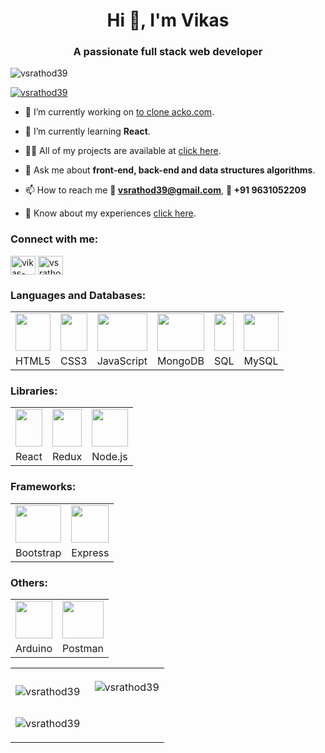 <h1 align="center">Hi 👋, I'm Vikas</h1>
<h3 align="center">A passionate full stack web developer</h3>

<p align="left"> <img src="https://komarev.com/ghpvc/?username=vsrathod39&label=Profile%20views&color=0e75b6&style=flat" alt="vsrathod39" /> </p>

<p align="left"> <a href="https://github.com/ryo-ma/github-profile-trophy"><img src="https://github-profile-trophy.vercel.app/?username=vsrathod39" alt="vsrathod39" /></a> </p>

- 🔭 I’m currently working on [to clone acko.com](https://www.acko.com/).

- 🌱 I’m currently learning **React**.

- 👨‍💻 All of my projects are available at [click here](https://vikas.vercel.app/).

- 💬 Ask me about **front-end, back-end and data structures algorithms**.

- 📫 How to reach me **📧 vsrathod39@gmail.com**, **📲 +91 9631052209**

- 📄 Know about my experiences [click here](https://drive.google.com/file/d/1rUxMi1-rOyvzo-vLDc5wgjbQtM2HzhOI/view?usp=sharing).

<h3 align="left">Connect with me:</h3>
<p align="left">
<a href="https://linkedin.com/in/vikas-kumar39" target="blank"><img align="center" src="https://raw.githubusercontent.com/rahuldkjain/github-profile-readme-generator/master/src/images/icons/Social/linked-in-alt.svg" alt="vikas-kumar39" height="30" width="40" /></a>
<a href="https://www.leetcode.com/vsrathod39" target="blank"><img align="center" src="https://raw.githubusercontent.com/rahuldkjain/github-profile-readme-generator/master/src/images/icons/Social/leet-code.svg" alt="vsrathod39" height="30" width="40" /></a>
</p>
<!-- <p align="left"> <a href="https://www.arduino.cc/" target="_blank" rel="noreferrer"> <img src="https://cdn.worldvectorlogo.com/logos/arduino-1.svg" alt="arduino" width="40" height="40"/> </a> <a href="https://getbootstrap.com" target="_blank" rel="noreferrer"> <img src="https://raw.githubusercontent.com/devicons/devicon/master/icons/bootstrap/bootstrap-plain-wordmark.svg" alt="bootstrap" width="40" height="40"/> </a> <a href="https://www.w3schools.com/css/" target="_blank" rel="noreferrer"> <img src="https://raw.githubusercontent.com/devicons/devicon/master/icons/css3/css3-original-wordmark.svg" alt="css3" width="40" height="40"/> </a> <a href="https://expressjs.com" target="_blank" rel="noreferrer"> <img src="https://raw.githubusercontent.com/devicons/devicon/master/icons/express/express-original-wordmark.svg" alt="express" width="40" height="40"/> </a> <a href="https://www.w3.org/html/" target="_blank" rel="noreferrer"> <img src="https://raw.githubusercontent.com/devicons/devicon/master/icons/html5/html5-original-wordmark.svg" alt="html5" width="40" height="40"/> </a> <a href="https://developer.mozilla.org/en-US/docs/Web/JavaScript" target="_blank" rel="noreferrer"> <img src="https://raw.githubusercontent.com/devicons/devicon/master/icons/javascript/javascript-original.svg" alt="javascript" width="40" height="40"/> </a> <a href="https://www.mongodb.com/" target="_blank" rel="noreferrer"> <img src="https://raw.githubusercontent.com/devicons/devicon/master/icons/mongodb/mongodb-original-wordmark.svg" alt="mongodb" width="40" height="40"/> </a> <a href="https://www.mysql.com/" target="_blank" rel="noreferrer"> <img src="https://raw.githubusercontent.com/devicons/devicon/master/icons/mysql/mysql-original-wordmark.svg" alt="mysql" width="40" height="40"/> </a> <a href="https://nodejs.org" target="_blank" rel="noreferrer"> <img src="https://raw.githubusercontent.com/devicons/devicon/master/icons/nodejs/nodejs-original-wordmark.svg" alt="nodejs" width="40" height="40"/> </a> <a href="https://postman.com" target="_blank" rel="noreferrer"> <img src="https://www.vectorlogo.zone/logos/getpostman/getpostman-icon.svg" alt="postman" width="40" height="40"/> </a> <a href="https://reactjs.org/" target="_blank" rel="noreferrer"> <img src="https://raw.githubusercontent.com/devicons/devicon/master/icons/react/react-original-wordmark.svg" alt="react" width="40" height="40"/> </a> <a href="https://redux.js.org" target="_blank" rel="noreferrer"> <img src="https://raw.githubusercontent.com/devicons/devicon/master/icons/redux/redux-original.svg" alt="redux" width="40" height="40"/> </a> </p> -->
<h3 align="left">Languages and Databases:</h3>
<table>
  <tr>
    <td><img src="https://vikas.vercel.app/assets/img/html5-300x300.jpg" width=100% height=60></td>
    <td><img src="https://vikas.vercel.app/assets/img/css3-300x300.jpg" width=100% height=60></td>
    <td><img src="https://vikas.vercel.app/assets/img/javascript_logo.png" width=100% height=60></td>
    <td><img src="https://vikas.vercel.app/assets/img/mongodb_logo.jpg" width=100% height=60></td>
    <td><img src="https://vikas.vercel.app/assets/img/sql_logo.jpg" width=100% height=60></td>
    <td><img src="https://vikas.vercel.app/assets/img/mysql-logo-1-300x300.jpg" width=100% height=60></td>
  </tr>
  <tr>
    <td>HTML5</td>
     <td>CSS3</td>
     <td>JavaScript</td>
    <td>MongoDB</td>
     <td>SQL</td>
     <td>MySQL</td>
  </tr>
 </table>
<h3 align="left">Libraries:</h3>
<table>
  <tr>
    <td><img src="https://vikas.vercel.app/assets/img/react_logo.png" width=100% height=60></td>
    <td><img src="https://vikas.vercel.app/assets/img/redux_logo.png" width=100% height=60></td>
    <td><img src="https://vikas.vercel.app/assets/img/nodejs_logo.png" width=100% height=60></td>
  </tr>
  <tr>
    <td>React</td>
     <td>Redux</td>
     <td>Node.js</td>
  </tr>
 </table>
<h3 align="left">Frameworks:</h3>
<table>
  <tr>
    <td><img src="https://vikas.vercel.app/assets/img/bootstrap.png" width=100% height=60></td>
    <td><img src="https://vikas.vercel.app/assets/img/express_logo.jpeg" width=100% height=60></td>
  </tr>
  <tr>
    <td>Bootstrap</td>
     <td>Express</td>
  </tr>
 </table>
  <h3 align="left">Others:</h3>
<table>
  <tr>
    <td><img src="https://cdn.worldvectorlogo.com/logos/arduino-1.svg" width=100% height=60></td>
    <td><img src="https://www.vectorlogo.zone/logos/getpostman/getpostman-icon.svg" width=100% height=60></td>
  </tr>
  <tr>
    <td>Arduino</td>
     <td>Postman</td>
  </tr>
 </table>
 <table>
  <tr>
    <td><p><img align="left" src="https://github-readme-stats.vercel.app/api/top-langs?username=vsrathod39&show_icons=true&locale=en&layout=compact" alt="vsrathod39" /></p>       </td>
    <td><p>&nbsp;<img align="center" src="https://github-readme-stats.vercel.app/api?username=vsrathod39&show_icons=true&locale=en" alt="vsrathod39" /></p></td>
  </tr>
  <tr><td><p><img align="center" src="https://github-readme-streak-stats.herokuapp.com/?user=vsrathod39&" alt="vsrathod39" /></p></td></tr>
 </table>

<!-- <p><img align="left" src="https://github-readme-stats.vercel.app/api/top-langs?username=vsrathod39&show_icons=true&locale=en&layout=compact" alt="vsrathod39" /></p> -->

<!-- <p>&nbsp;<img align="center" src="https://github-readme-stats.vercel.app/api?username=vsrathod39&show_icons=true&locale=en" alt="vsrathod39" /></p> -->

<!-- <p><img align="center" src="https://github-readme-streak-stats.herokuapp.com/?user=vsrathod39&" alt="vsrathod39" /></p> -->
